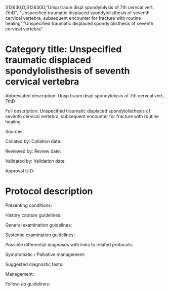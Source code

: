 S12630,D,S12630D,"Unsp traum displ spondylolysis of 7th cervcal vert, 7thD", "Unspecified traumatic displaced spondylolisthesis of seventh cervical vertebra, subsequent encounter for fracture with routine healing","Unspecified traumatic displaced spondylolisthesis of seventh cervical vertebra"
# Category title: Unspecified traumatic displaced spondylolisthesis of seventh cervical vertebra

Abbreviated description: Unsp traum displ spondylolysis of 7th cervcal vert, 7thD

Full description: Unspecified traumatic displaced spondylolisthesis of seventh cervical vertebra, subsequent encounter for fracture with routine healing

Sources:

Collated by:
Collation date:

Reviewed by:
Review date:

Validated by:
Validation date:

Approval UID:

# Protocol description

Presenting conditions:

History capture guidelines:

General examination guidelines:

Systemic examination guidelines:

Possible differential diagnoses with links to related protocols:

Symptomatic / Palliative management:

Suggested diagnostic tests:

Management:

Follow-up guidelines:
